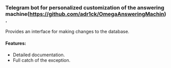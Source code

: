 ### Telegram bot for personalized customization of the answering machine(https://github.com/adr1ck/OmegaAnsweringMachin).

Provides an interface for making changes to the database.

#### Features:
- Detailed documentation.
- Full catch of the exception.
